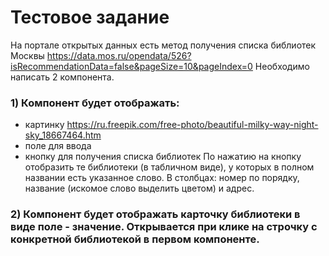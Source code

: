 # Тестовое задание

На портале открытых данных есть метод получения списка библиотек Москвы https://data.mos.ru/opendata/526?isRecommendationData=false&pageSize=10&pageIndex=0
Необходимо написать 2 компонента.

### 1) Компонент будет отображать:
- картинку https://ru.freepik.com/free-photo/beautiful-milky-way-night-sky_18667464.htm
- поле для ввода
- кнопку для получения списка библиотек
По нажатию на кнопку отобразить те библиотеки (в табличном виде), у которых в полном названии есть указанное слово. В столбцах: номер по порядку, название (искомое слово выделить цветом) и адрес.
### 2) Компонент будет отображать карточку библиотеки в виде поле - значение. Открывается при клике на строчку с конкретной библиотекой в первом компоненте.